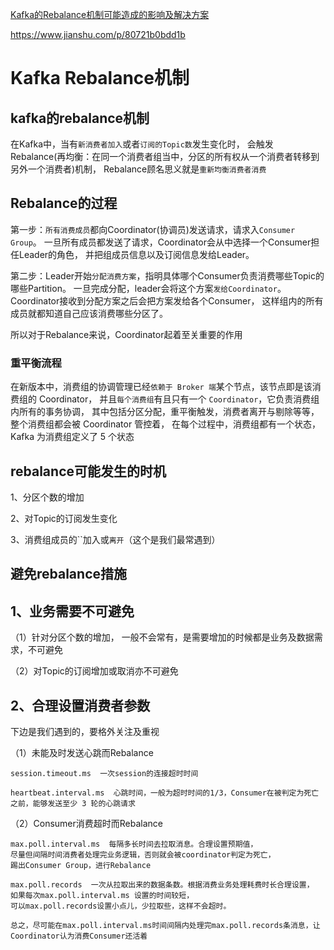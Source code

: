 
[Kafka的Rebalance机制可能造成的影响及解决方案](https://blog.csdn.net/lzxlfly/article/details/106246879)

<https://www.jianshu.com/p/80721b0bdd1b>

# Kafka Rebalance机制

## kafka的rebalance机制
在Kafka中，当有`新消费者加入`或者`订阅的Topic数`发生变化时，
会触发Rebalance(再均衡：在同一个消费者组当中，分区的所有权从一个消费者转移到另外一个消费者)机制，
Rebalance顾名思义就是`重新均衡消费者消费`


## Rebalance的过程

第一步：`所有消费成员`都向Coordinator(协调员)发送请求，请求入`Consumer Group`。
一旦所有成员都发送了请求，Coordinator会从中选择一个Consumer担任Leader的角色，
并把组成员信息以及订阅信息发给Leader。

第二步：Leader开始`分配消费方案`，指明具体哪个Consumer负责消费哪些Topic的哪些Partition。
一旦完成分配，leader会将这个方案`发给Coordinator`。
Coordinator接收到分配方案之后会把方案发给各个Consumer，
这样组内的所有成员就都知道自己应该消费哪些分区了。

所以对于Rebalance来说，Coordinator起着至关重要的作用

### 重平衡流程

在新版本中，消费组的协调管理已经`依赖于 Broker 端`某个节点，该节点即是该消费组的 Coordinator， 
并且`每个消费组`有且只有一个 `Coordinator`，它负责消费组内所有的事务协调，
其中包括分区分配，重平衡触发，消费者离开与剔除等等，整个消费组都会被 Coordinator 管控着，
在每个过程中，消费组都有一个状态，Kafka 为消费组定义了 5 个状态
 

## rebalance可能发生的时机

1、分区个数的增加

2、对Topic的订阅发生变化

3、消费组成员的``加入或`离开`（这个是我们最常遇到）


## 避免rebalance措施

## 1、业务需要不可避免

（1）针对分区个数的增加， 一般不会常有，是需要增加的时候都是业务及数据需求，不可避免

（2）对Topic的订阅增加或取消亦不可避免

## 2、合理设置消费者参数
下边是我们遇到的，要格外关注及重视

（1）未能及时发送心跳而Rebalance
```
session.timeout.ms  一次session的连接超时时间

heartbeat.interval.ms  心跳时间，一般为超时时间的1/3，Consumer在被判定为死亡之前，能够发送至少 3 轮的心跳请求
```
（2）Consumer消费超时而Rebalance
```
max.poll.interval.ms  每隔多长时间去拉取消息。合理设置预期值，
尽量但间隔时间消费者处理完业务逻辑，否则就会被coordinator判定为死亡，
踢出Consumer Group，进行Rebalance

max.poll.records  一次从拉取出来的数据条数。根据消费业务处理耗费时长合理设置，
如果每次max.poll.interval.ms 设置的时间较短，
可以max.poll.records设置小点儿，少拉取些，这样不会超时。

总之，尽可能在max.poll.interval.ms时间间隔内处理完max.poll.records条消息，让Coordinator认为消费Consumer还活着

```











